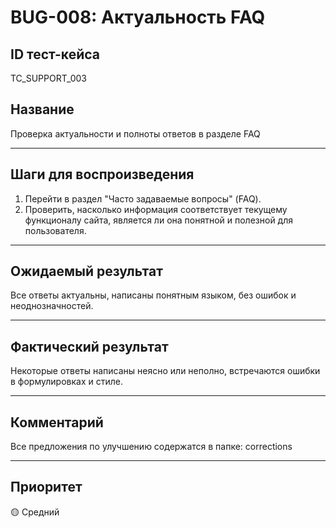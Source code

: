 # BUG-008: Актуальность FAQ

## ID тест-кейса
TC_SUPPORT_003

## Название
Проверка актуальности и полноты ответов в разделе FAQ

---

## Шаги для воспроизведения
1. Перейти в раздел "Часто задаваемые вопросы" (FAQ).
2. Проверить, насколько информация соответствует текущему функционалу сайта, является ли она понятной и полезной для пользователя.

---

## Ожидаемый результат
Все ответы актуальны, написаны понятным языком, без ошибок и неоднозначностей.

---

## Фактический результат
Некоторые ответы написаны неясно или неполно, встречаются ошибки в формулировках и стиле.

---

## Комментарий
Все предложения по улучшению содержатся в папке: corrections

---

## Приоритет
🟡 Средний
